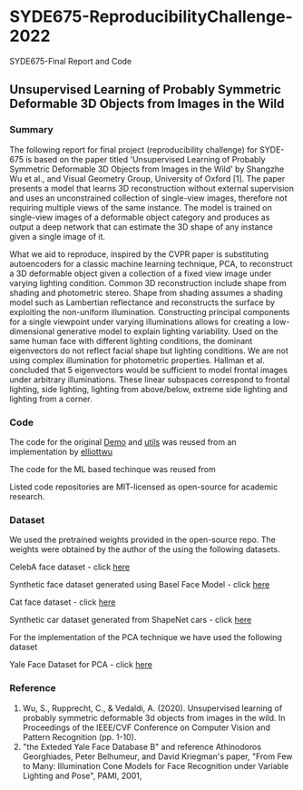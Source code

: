 # SYDE675-ReproducibilityChallenge-2022
SYDE675-Final Report and Code

## Unsupervised Learning of Probably Symmetric Deformable 3D Objects from Images in the Wild

### Summary
The following report for final project (reproducibility challenge) for SYDE-675 is based on the paper titled 'Unsupervised Learning of Probably Symmetric Deformable 3D Objects from Images in the Wild' by Shangzhe Wu et al., and Visual Geometry Group, University of Oxford [1]. The paper presents a model that learns 3D reconstruction without external supervision and uses an unconstrained collection of single-view images, therefore not requiring multiple views of the same instance. The model is trained on single-view images of a deformable object category and produces as output a deep network that can estimate the 3D shape of any instance given a single image of it. 

What we aid to reproduce, inspired by the CVPR paper is substituting autoencoders for a classic machine learning technique, PCA, to reconstruct a 3D deformable object given a collection of a fixed view image under varying lighting condition. Common 3D reconstruction include shape from shading and photometric stereo. Shape from shading assumes a shading model such as Lambertian reflectance and reconstructs the surface by exploiting the non-uniform illumination. Constructing principal components for a single viewpoint under varying illuminations allows for creating a low-dimensional generative model to explain lighting variability.  Used on the same human face with different lighting conditions, the dominant eigenvectors do not reflect facial shape but lighting conditions. We are not using complex illumination for photometric properties.  Hallman et al. concluded that 5 eigenvectors would be sufficient to model frontal images under arbitrary illuminations. These linear subspaces correspond to frontal lighting, side lighting, lighting from above/below, extreme side lighting and lighting from a corner. 

### Code 
The code for the original [Demo](https://github.com/elliottwu/unsup3d/blob/master/demo/demo.py) and [utils](https://github.com/elliottwu/unsup3d/blob/master/demo/utils.py) was reused from an implementation by [elliottwu](https://github.com/elliottwu/unsup3d)

 The code for the ML based techinque was reused from 
 
 

Listed code repositories are MIT-licensed as open-source for academic research.

### Dataset 

We used the pretrained weights provided in the open-source repo. The weights were obtained by the author of the using the following datasets. 

CelebA face dataset - click [here](http://mmlab.ie.cuhk.edu.hk/projects/CelebA.html)

Synthetic face dataset generated using Basel Face Model - click [here](https://faces.dmi.unibas.ch/bfm/)

Cat face dataset - click [here](https://academictorrents.com/details/c501571c29d16d7f41d159d699d0e7fb37092cbd)

Synthetic car dataset generated from ShapeNet cars - click [here](https://shapenet.org/)


For the implementation of the PCA technique we have used the following dataset

Yale Face Dataset for PCA - click [here](http://vision.ucsd.edu/~leekc/ExtYaleDatabase/ExtYaleB.html)




### Reference 
1. Wu, S., Rupprecht, C., & Vedaldi, A. (2020). Unsupervised learning of probably symmetric deformable 3d objects from images in the wild. In Proceedings of the IEEE/CVF Conference on Computer Vision and Pattern Recognition (pp. 1-10).
2. "the Exteded Yale Face Database B" and reference Athinodoros Georghiades, Peter Belhumeur, and David Kriegman's paper, "From Few to Many: Illumination Cone Models for Face Recognition under Variable Lighting and Pose", PAMI, 2001,
